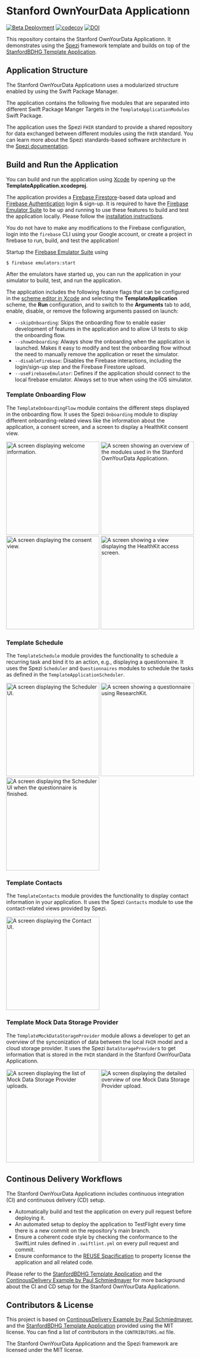 <!--

This source file is part of the Stanford OwnYourData Application project

SPDX-FileCopyrightText: 2023 Stanford University

SPDX-License-Identifier: MIT

-->

# Stanford OwnYourData Applicationn

[![Beta Deployment](https://github.com/CS342/OwnYourData/actions/workflows/beta-deployment.yml/badge.svg)](https://github.com/CS342/OwnYourData/actions/workflows/beta-deployment.yml)
[![codecov](https://codecov.io/gh/CS342/OwnYourData/branch/main/graph/badge.svg?token=9fvSAiFJUY)](https://codecov.io/gh/CS342/OwnYourData)
[![DOI](https://zenodo.org/badge/589846478.svg)](https://zenodo.org/badge/latestdoi/589846478)

This repository contains the Stanford OwnYourData Applicationn.
It demonstrates using the [Spezi](https://github.com/StanfordBDHG/Spezi) framework template and builds on top of the [StanfordBDHG Template Application](https://github.com/StanfordBDHG/TemplateApplication).


## Application Structure

The Stanford OwnYourData Applicationn uses a modularized structure enabled by using the Swift Package Manager.

The application contains the following five modules that are separated into different Swift Package Manger Targets in the `TemplateApplicationModules` Swift Package.

The application uses the Spezi `FHIR` standard to provide a shared repository for data exchanged between different modules using the `FHIR` standard.
You can learn more about the Spezi standards-based software architecture in the [Spezi documentation](https://github.com/StanfordBDHG/Spezi).


## Build and Run the Application

You can build and run the application using [Xcode](https://developer.apple.com/xcode/) by opening up the **TemplateApplication.xcodeproj**.

The application provides a [Firebase Firestore](https://firebase.google.com/docs/firestore)-based data upload and [Firebase Authentication](https://firebase.google.com/docs/auth) login & sign-up.
It is required to have the [Firebase Emulator Suite](https://firebase.google.com/docs/emulator-suite) to be up and running to use these features to build and test the application locally. Please follow the [installation instructions](https://firebase.google.com/docs/emulator-suite/install_and_configure). 

You do not have to make any modifications to the Firebase configuration, login into the `firebase` CLI using your Google account, or create a project in firebase to run, build, and test the application!

Startup the [Firebase Emulator Suite](https://firebase.google.com/docs/emulator-suite) using
```
$ firebase emulators:start
```

After the emulators have started up, you can run the application in your simulator to build, test, and run the application.

The application includes the following feature flags that can be configured in the [scheme editor in Xcode](https://help.apple.com/xcode/mac/11.4/index.html?localePath=en.lproj#/dev0bee46f46) and selecting the **TemplateApplication** scheme, the **Run** configuration, and to switch to the **Arguments** tab to add, enable, disable, or remove the following arguments passed on launch:
- ``--skipOnboarding``: Skips the onboarding flow to enable easier development of features in the application and to allow UI tests to skip the onboarding flow.
- ``--showOnboarding``: Always show the onboarding when the application is launched. Makes it easy to modify and test the onboarding flow without the need to manually remove the application or reset the simulator.
- ``--disableFirebase``: Disables the Firebase interactions, including the login/sign-up step and the Firebase Firestore upload.
- ``--useFirebaseEmulator``: Defines if the application should connect to the local firebase emulator. Always set to true when using the iOS simulator.


### Template Onboarding Flow

The `TemplateOnboardingFlow` module contains the different steps displayed in the onboarding flow.
It uses the Spezi `Onboarding` module to display different onboarding-related views like the information about the application, a consent screen, and a screen to display a HealthKit consent view.

<p float="left">
 <img width="250" alt="A screen displaying welcome information." src="Figures/TemplateOnboardingFlow/Welcome.png">
 <img width="250" alt="A screen showing an overview of the modules used in the Stanford OwnYourData Applicationn." src="Figures/TemplateOnboardingFlow/InterestingModules.png">
 <img width="250" alt="A screen displaying the consent view." src="Figures/TemplateOnboardingFlow/Consent.png">
 <img width="250" alt="A screen showing a view displaying the HealthKit access screen." src="Figures/TemplateOnboardingFlow/HealthKitAccess.png">
</p>


### Template Schedule

The `TemplateSchedule` module provides the functionality to schedule a recurring task and bind it to an action, e.g., displaying a questionnaire.
It uses the Spezi `Scheduler` and `Questionnaires` modules to schedule the tasks as defined in the `TemplateApplicationScheduler`.

<p float="left">
 <img width="250" alt="A screen displaying the Scheduler UI." src="Figures/TemplateSchedule/Scheduler.png">
 <img width="250" alt="A screen showing a questionnaire using ResearchKit." src="Figures/TemplateSchedule/Questionnaire.png">
 <img width="250" alt="A screen displaying the Scheduler UI when the questionnaire is finished." src="Figures/TemplateSchedule/QuestionnaireFinished.png">
</p>


### Template Contacts

The `TemplateContacts` module provides the functionality to display contact information in your application.
It uses the Spezi `Contacts` module to use the contact-related views provided by Spezi.

<p float="left">
 <img width="250" alt="A screen displaying the Contact UI." src="Figures/TemplateContacts/Contacts.png">
</p>


### Template Mock Data Storage Provider

The `TemplateMockDataStorageProvider` module allows a developer to get an overview of the synconization of data between the local `FHIR` model and a cloud storage provider.
It uses the Spezi `DataStorageProvider`s to get information that is stored in the `FHIR` standard in the Stanford OwnYourData Applicationn.

<p float="left">
 <img width="250" alt="A screen displaying the list of Mock Data Storage Provider uploads." src="Figures/TemplateMockDataStorageProvider/TemplateMockDataStorageProviderList.png">
 <img width="250" alt="A screen displaying the detailed overview of one Mock Data Storage Provider upload." src="Figures/TemplateMockDataStorageProvider/TemplateMockDataStorageProviderDetail.png">
</p>


## Continous Delivery Workflows

The Stanford OwnYourData Applicationn includes continuous integration (CI) and continuous delivery (CD) setup.
- Automatically build and test the application on every pull request before deploying it.
- An automated setup to deploy the application to TestFlight every time there is a new commit on the repository's main branch.
- Ensure a coherent code style by checking the conformance to the SwiftLint rules defined in `.swiftlint.yml` on every pull request and commit.
- Ensure conformance to the [REUSE Spacification]() to property license the application and all related code.

Please refer to the [StanfordBDHG Template Application](https://github.com/StanfordBDHG/TemplateApplication) and the [ContinousDelivery Example by Paul Schmiedmayer](https://github.com/PSchmiedmayer/ContinousDelivery) for more background about the CI and CD setup for the Stanford OwnYourData Applicationn.


## Contributors & License

This project is based on [ContinousDelivery Example by Paul Schmiedmayer](https://github.com/PSchmiedmayer/ContinousDelivery), and the [StanfordBDHG Template Application](https://github.com/StanfordBDHG/TemplateApplication) provided using the MIT license.
You can find a list of contributors in the `CONTRIBUTORS.md` file.

The Stanford OwnYourData Applicationn and the Spezi framework are licensed under the MIT license.
